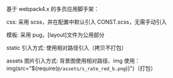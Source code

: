 基于 webpack4.x 的多页应用脚手架：

css: 采用 scss，并在配置中默认引入 CONST.scss，无需手动引入

 模板: 采用 pug，[layout]文件为公用部分

 static 引入方式: 使用相对路径引入（拷贝不打包）

 assets 图片引入方式: 背景图使用相对路径、img 使用：img(src="${require(`@/assets/s_rate_red_b.png`)}")（打包）